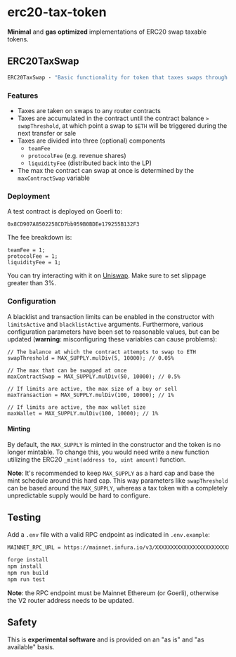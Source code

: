 # erc20-tax-token

**Minimal** and **gas optimized** implementations of ERC20 swap taxable tokens.

## ERC20TaxSwap

```ml
ERC20TaxSwap - "Basic functionality for token that taxes swaps through a UniswapV2 pair"
```

### Features

- Taxes are taken on swaps to any router contracts
- Taxes are accumulated in the contract until the contract balance `> swapThreshold`, at which point a swap to `$ETH` will be triggered during the next transfer or sale
- Taxes are divided into three (optional) components
  - `teamFee`
  - `protocolFee` (e.g. revenue shares)
  - `liquidityFee` (distributed back into the LP)
- The max the contract can swap at once is determined by the `maxContractSwap` variable

### Deployment

A test contract is deployed on Goerli to:

```sol
0x8CD907A8502258CD7bb959B0BDEe179255B132F3
```

The fee breakdown is:

```sol
teamFee = 1;
protocolFee = 1;
liquidityFee = 1;
```

You can try interacting with it on [Uniswap](https://app.uniswap.org/swap?outputCurrency=0x8CD907A8502258CD7bb959B0BDEe179255B132F3&chain=goerli). Make sure to set slippage greater than 3%.

### Configuration

A blacklist and transaction limits can be enabled in the constructor with `limitsActive` and `blacklistActive` arguments. Furthermore, various configuration parameters have been set to reasonable values, but can be updated (**warning**: misconfiguring these variables can cause problems):

```sol
// The balance at which the contract attempts to swap to ETH
swapThreshold = MAX_SUPPLY.mulDiv(5, 10000); // 0.05%

// The max that can be swapped at once
maxContractSwap = MAX_SUPPLY.mulDiv(50, 10000); // 0.5%

// If limits are active, the max size of a buy or sell
maxTransaction = MAX_SUPPLY.mulDiv(100, 10000); // 1%

// If limits are active, the max wallet size
maxWallet = MAX_SUPPLY.mulDiv(100, 10000); // 1%
```

#### Minting

By default, the `MAX_SUPPLY` is minted in the constructor and the token is no longer mintable. To change this, you would need write a new function utilizing the ERC20 `_mint(address to, uint amount)` function.

**Note**: It's recommended to keep `MAX_SUPPLY` as a hard cap and base the mint schedule around this hard cap. This way parameters like `swapThreshold` can be based around the `MAX_SUPPLY`, whereas a tax token with a completely unpredictable supply would be hard to configure.

## Testing

Add a `.env` file with a valid RPC endpoint as indicated in `.env.example`:

```txt
MAINNET_RPC_URL = https://mainnet.infura.io/v3/XXXXXXXXXXXXXXXXXXXXXXXXXXXXXXXX
```

```zsh
forge install
npm install
npm run build
npm run test
```

**Note**: the RPC endpoint must be Mainnet Ethereum (or Goerli), otherwise the V2 router address needs to be updated.

## Safety

This is **experimental software** and is provided on an "as is" and "as available" basis.
